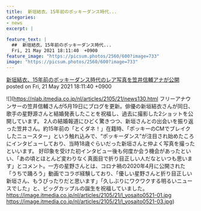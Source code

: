 ```yaml
---
title:  新垣結衣、15年前のポッキーダンス時代...
categories:
- news
excerpt: |
  
feature_text: |
  ##  新垣結衣、15年前のポッキーダンス時代...
  Fri, 21 May 2021 18:11:40  +0900
feature_image: "https://picsum.photos/2560/600?image=733"
image: "https://picsum.photos/2560/600?image=733"
---
```


[ 新垣結衣、15年前のポッキーダンス時代のレア写真を笠井信輔アナが公開  ](https://hayabusa9.5ch.net/test/read.cgi/mnewsplus/1621588300/)
posted on Fri, 21 May 2021 18:11:40  +0900

<!--more-->

![](https://nlab.itmedia.co.jp/nl/articles/2105/21/news130.html フリーアナウンサーの笠井信輔さんが5月19日にブログを更新。俳優の新垣結衣さんが同日、歌手の星野源さんと結婚発表したことを祝福し、過去に撮影した2ショットを公開しています。 2人の結婚報道にひどく驚きつつ、新垣さんとの出会いを振り返った笠井さん。約15年前の「とくダネ！」在籍時、「ポッキーのCMでブレイクしたニュースター」という触れ込みで、“ポッキーダンス”が注目され始めたころにインタビューしており、当時18歳ぐらいだった新垣さんと仲よく写真を撮ったといいます。 好印象を受けた初インタビュー後も何度か会う機会があったといい、「あの頃とほとんど変わりなく真面目で折り目正しい人だなといつも思います」とコメント。一方の星野さんとは、コロナ禍の2020年4月に公開された「うちで踊ろう」動画でコラボ経験しており、「優しい星野さんと折り目正しい新垣さん、もうぴったりだと思います」「久しぶりにワクワクする明るいニュースでした」と、ビッグカップルの誕生を祝福していました。 https://image.itmedia.co.jp/nl/articles/2105/21/l_yosaito0521-01.jpg https://image.itmedia.co.jp/nl/articles/2105/21/l_yosaito0521-03.jpg)
